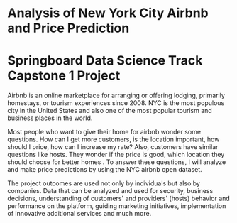# Analysis of New York City Airbnb and Price Prediction
# Springboard Data Science Track Capstone 1 Project
Airbnb is an online marketplace for arranging or offering lodging, primarily homestays, or tourism experiences since 2008. NYC is the most populous city in the United States and also one of the most popular tourism and business places in the world.

Most people who want to give their home for airbnb wonder some questions. How can I get more customers, is the location important, how should I price, how can I increase my rate? Also, customers have similar questions like hosts. They wonder if the price is good, which location they should choose for better homes . To answer these questions, I will analyze and make price predictions by using the NYC airbnb open dataset.

The project outcomes are used not only by individuals but also by companies. Data that can be analyzed and used for security, business decisions, understanding of customers' and providers' (hosts) behavior and performance on the platform, guiding marketing initiatives, implementation of innovative additional services and much more.

